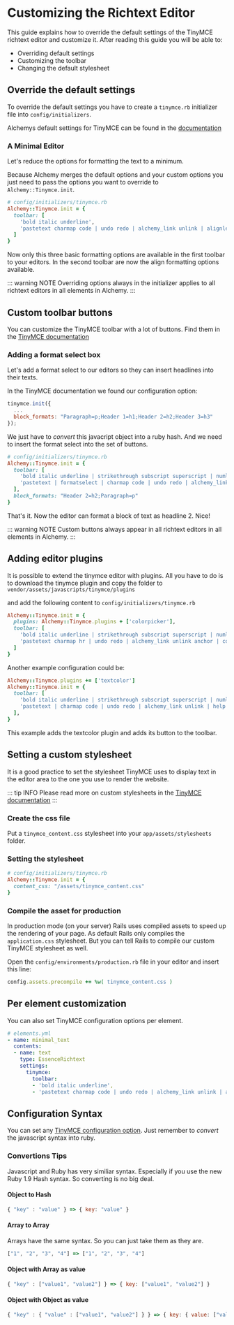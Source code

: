 # Customizing the Richtext Editor

This guide explains how to override the default settings of the TinyMCE richtext editor and customize it.
After reading this guide you will be able to:

* Overriding default settings
* Customizing the toolbar
* Changing the default stylesheet

## Override the default settings

To override the default settings you have to create a `tinymce.rb` initializer file into `config/initializers`.

Alchemys default settings for TinyMCE can be found in the [documentation](https://www.rubydoc.info/github/AlchemyCMS/alchemy_cms/Alchemy/Tinymce)

### A Minimal Editor

Let's reduce the options for formatting the text to a minimum.

Because Alchemy merges the default options and your custom options you just need to pass the options you want to override to `Alchemy::Tinymce.init`.

~~~ ruby
# config/initializers/tinymce.rb
Alchemy::Tinymce.init = {
  toolbar: [
    'bold italic underline',
    'pastetext charmap code | undo redo | alchemy_link unlink | alignleft aligncenter alignright alignjustify'
  ]
}
~~~

Now only this three basic formatting options are available in the first toolbar to your editors.
In the second toolbar are now the align formatting options available.

::: warning NOTE
Overriding options always in the initializer applies to all richtext editors in all elements in Alchemy.
:::

## Custom toolbar buttons

You can customize the TinyMCE toolbar with a lot of buttons. Find them in the [TinyMCE documentation](http://www.tinymce.com/wiki.php/Controls)

### Adding a format select box

Let's add a format select to our editors so they can insert headlines into their texts.

In the TinyMCE documentation we found our configuration option:

~~~ js
tinymce.init({
  ...
  block_formats: "Paragraph=p;Header 1=h1;Header 2=h2;Header 3=h3"
});
~~~

We just have to _convert_ this javacript object into a ruby hash.
And we need to insert the format select into the set of buttons.

~~~ ruby
# config/initializers/tinymce.rb
Alchemy::Tinymce.init = {
  toolbar: [
    'bold italic underline | strikethrough subscript superscript | numlist bullist indent outdent | removeformat | fullscreen',
    'pastetext | formatselect | charmap code | undo redo | alchemy_link unlink'
  ],
  block_formats: "Header 2=h2;Paragraph=p"
}
~~~

That's it. Now the editor can format a block of text as headline 2. Nice!

::: warning NOTE
Custom buttons always appear in all richtext editors in all elements in Alchemy.
:::

## Adding editor plugins
It is possible to extend the tinymce editor with plugins.
All you have to do is to download the tinymce plugin and copy the folder to
`vendor/assets/javascripts/tinymce/plugins`

and add the following content to `config/initializers/tinymce.rb`

~~~ ruby
Alchemy::Tinymce.init = {
  plugins: Alchemy::Tinymce.plugins + ['colorpicker'],
  toolbar: [
    'bold italic underline | strikethrough subscript superscript | numlist bullist indent outdent | removeformat | alignleft aligncenter alignright | fullscreen', 
    'pastetext charmap hr | undo redo | alchemy_link unlink anchor | code | colorpicker'
  ]
}
~~~

Another example configuration could be:

~~~ ruby
Alchemy::Tinymce.plugins += ['textcolor']
Alchemy::Tinymce.init = {
  toolbar: [
    'bold italic underline | strikethrough subscript superscript | numlist bullist indent outdent | removeformat | fullscreen',
    'pastetext | charmap code | undo redo | alchemy_link unlink | help | forecolor backcolor'
  ],
}
~~~

This example adds the textcolor plugin and adds its button to the toolbar.


## Setting a custom stylesheet

It is a good practice to set the stylesheet TinyMCE uses to display text in the editor area to the one you use to render the website.

::: tip INFO
Please read more on custom stylesheets in the [TinyMCE documentation](http://www.tinymce.com/wiki.php/Configuration:content_css)
:::

### Create the css file

Put a `tinymce_content.css` stylesheet into your `app/assets/stylesheets` folder.

### Setting the stylesheet

~~~ ruby
# config/initializers/tinymce.rb
Alchemy::Tinymce.init = {
  content_css: "/assets/tinymce_content.css"
}
~~~

### Compile the asset for production

In production mode (on your server) Rails uses compiled assets to speed up the rendering of your page.
As default Rails only compiles the `application.css` stylesheet. But you can tell Rails to compile our custom TinyMCE stylesheet as well.

Open the `config/environments/production.rb` file in your editor and insert this line:

~~~ ruby
config.assets.precompile += %w( tinymce_content.css )
~~~

## Per element customization

You can also set TinyMCE configuration options per element.

~~~ yaml
# elements.yml
- name: minimal_text
  contents:
  - name: text
    type: EssenceRichtext
    settings:
      tinymce:
        toolbar:
        - 'bold italic underline',
        - 'pastetext charmap code | undo redo | alchemy_link unlink | alignleft aligncenter alignright alignjustify'
~~~

## Configuration Syntax

You can set any [TinyMCE configuration option](http://www.tinymce.com/wiki.php/Configuration). Just remember to _convert_ the javascript syntax into ruby.

### Convertions Tips

Javascript and Ruby has very similiar syntax. Especially if you use the new Ruby 1.9 Hash syntax. So converting is no big deal.

#### Object to Hash

~~~ js
{ "key" : "value" } => { key: "value" }
~~~

#### Array to Array

Arrays have the same syntax. So you can just take them as they are.

~~~ js
["1", "2", "3", "4"] => ["1", "2", "3", "4"]
~~~

#### Object with Array as value

~~~ js
{ "key" : ["value1", "value2"] } => { key: ["value1", "value2"] }
~~~

#### Object with Object as value

~~~ js
{ "key" : { "value" : ["value1", "value2"] } } => { key: { value: ["value1", "value2"] } }
~~~

